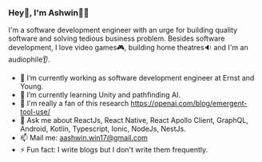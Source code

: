 ### Hey👋, I'm Ashwin👨‍💻

I'm a software development engineer with an urge for building quality software and solving tedious business problem. Besides software development, I love video games🎮, building home theatres🔉 and I'm an audiophile👂.

- 🔭 I’m currently working as software development engineer at Ernst and Young.
- 🌱 I’m currently learning Unity and pathfinding AI.
- 🤵 I'm really a fan of this research https://openai.com/blog/emergent-tool-use/
- 💬 Ask me about ReactJs, React Native, React Apollo Client, GraphQL, Android, Kotlin, Typescript, Ionic, NodeJs, NestJs.
- 📫 Mail me: aashwin.win17@gmail.com
- ⚡ Fun fact: I write blogs but I don't write them frequently.

